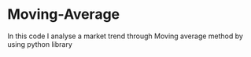 # Moving-Average
In this code I analyse a market trend through Moving average method by using python library 
